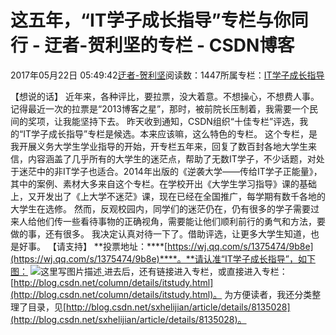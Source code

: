 
# 这五年，“IT学子成长指导”专栏与你同行 - 迂者-贺利坚的专栏 - CSDN博客

2017年05月22日 05:49:42[迂者-贺利坚](https://me.csdn.net/sxhelijian)阅读数：1447所属专栏：[IT学子成长指导](https://blog.csdn.net/column/details/itstudy.html)



【想说的话】
近年来，各种评比，要拉票，没大着意。不想操心，不想费人事。记得最近一次的拉票是“2013博客之星”，那时，被前院长压制着，我需要一个民间的奖项，让我能坚持下去。
昨天收到通知，CSDN组织“十佳专栏”评选，我的“IT学子成长指导”专栏是候选。本来应该嘛，这么特色的专栏。
这个专栏，是我开展义务大学生学业指导的开始，开专栏五年来，回复了数百封各地大学生来信，内容涵盖了几乎所有的大学生的迷茫点，帮助了无数IT学子，不少话题，对处于迷茫中的非IT学子也适合。2014年出版的《逆袭大学——传给IT学子正能量》，其中的案例、素材大多来自这个专栏。在学校开出《大学生学习指导》课的基础上，又开发出了《上大学不迷茫》课，现在已经在全国推广，每学期有数千各地的大学生在选修。
然而，反观校园内，同学们的迷茫仍在，仍有很多的学子需要过来人给他们传一些看待事物的正确视角，需要能让他们顺利前行的勇气和方法，要做的事，还有很多。
我决定认真对待一下了。借助评选，让更多大学生知道，也是好事。
【请支持】
**投票地址：****[https://wj.qq.com/s/1375474/9b8e](https://wj.qq.com/s/1375474/9b8e)****。**请认准“IT学子成长指导”，如下图：
![这里写图片描述](https://img-blog.csdn.net/20170522054718096?watermark/2/text/aHR0cDovL2Jsb2cuY3Nkbi5uZXQvc3hoZWxpamlhbg==/font/5a6L5L2T/fontsize/400/fill/I0JBQkFCMA==/dissolve/70/gravity/SouthEast)[ ](https://img-blog.csdn.net/20170522054718096?watermark/2/text/aHR0cDovL2Jsb2cuY3Nkbi5uZXQvc3hoZWxpamlhbg==/font/5a6L5L2T/fontsize/400/fill/I0JBQkFCMA==/dissolve/70/gravity/SouthEast)
进去后，还有链接进入专栏，或直接进入专栏：[http://blog.csdn.net/column/details/itstudy.html](http://blog.csdn.net/column/details/itstudy.html)。
为方便读者，我还分类整理了目录，见[http://blog.csdn.net/sxhelijian/article/details/8135028](http://blog.csdn.net/sxhelijian/article/details/8135028)。
[
						](https://img-blog.csdn.net/20170522054718096?watermark/2/text/aHR0cDovL2Jsb2cuY3Nkbi5uZXQvc3hoZWxpamlhbg==/font/5a6L5L2T/fontsize/400/fill/I0JBQkFCMA==/dissolve/70/gravity/SouthEast)
[
	](https://img-blog.csdn.net/20170522054718096?watermark/2/text/aHR0cDovL2Jsb2cuY3Nkbi5uZXQvc3hoZWxpamlhbg==/font/5a6L5L2T/fontsize/400/fill/I0JBQkFCMA==/dissolve/70/gravity/SouthEast)

